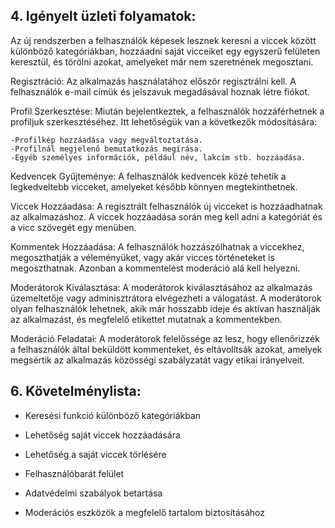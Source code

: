 ## 4. Igényelt üzleti folyamatok:

Az új rendszerben a felhasználók képesek lesznek keresni a viccek között különböző kategóriákban, hozzáadni saját
vicceiket egy egyszerű felületen keresztül, és törölni azokat, amelyeket már nem szeretnének megosztani.

Regisztráció: Az alkalmazás használatához először regisztrálni kell. A felhasználók e-mail címük és jelszavuk megadásával hoznak létre fiókot.

Profil Szerkesztése: Miután bejelentkeztek, a felhasználók hozzáférhetnek a profiljuk szerkesztéséhez. Itt lehetőségük van a következők módosítására:

    -Profilkép hozzáadása vagy megváltoztatása.
    -Profilnál megjelenő bemutatkozás megírása.
    -Egyéb személyes információk, például név, lakcím stb. hozzáadása.

Kedvencek Gyűjteménye: A felhasználók kedvencek közé tehetik a legkedveltebb vicceket, amelyeket később könnyen megtekinthetnek.

Viccek Hozzáadása: A regisztrált felhasználók új vicceket is hozzáadhatnak az alkalmazáshoz. A viccek hozzáadása során
meg kell adni a kategóriát és a vicc szövegét egy menüben.

Kommentek Hozzáadása: A felhasználók hozzászólhatnak a viccekhez, megoszthatják a véleményüket, vagy akár vicces történeteket
is megoszthatnak. Azonban a kommentelést moderáció alá kell helyezni.

Moderátorok Kiválasztása: A moderátorok kiválasztásához az alkalmazás üzemeltetője vagy adminisztrátora elvégezheti a válogatást.
A moderátorok olyan felhasználók lehetnek, akik már hosszabb ideje és aktívan használják az alkalmazást, és megfelelő etikettet
mutatnak a kommentekben.

Moderáció Feladatai: A moderátorok felelőssége az lesz, hogy ellenőrizzék a felhasználók által beküldött kommenteket,
és eltávolítsák azokat, amelyek megsértik az alkalmazás közösségi szabályzatát vagy etikai irányelveit.

## 6. Követelménylista:

- Keresési funkció különböző kategóriákban

- Lehetőség saját viccek hozzáadására

- Lehetőség a saját viccek törlésére

- Felhasználóbarát felület

- Adatvédelmi szabályok betartása

- Moderációs eszközök a megfelelő tartalom biztosításához